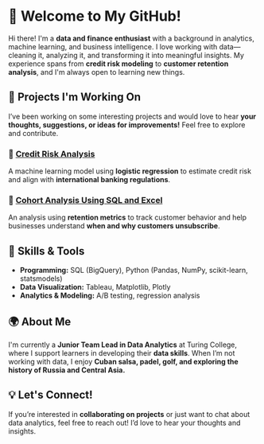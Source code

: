 # 👋 Welcome to My GitHub!

Hi there! I'm a **data and finance enthusiast** with a background in analytics, machine learning, and business intelligence. I love working with data—cleaning it, analyzing it, and transforming it into meaningful insights. My experience spans from **credit risk modeling** to **customer retention analysis**, and I'm always open to learning new things.

## 📌 Projects I'm Working On
I’ve been working on some interesting projects and would love to hear **your thoughts, suggestions, or ideas for improvements!** Feel free to explore and contribute.

### 🔹 [Credit Risk Analysis](https://github.com/jamesdavies010/Credit_Risk_Analysis_HMEQ)
A machine learning model using **logistic regression** to estimate credit risk and align with **international banking regulations**.

### 🔹 [Cohort Analysis Using SQL and Excel](https://github.com/jamesdavies010/Cohort_Analysis_Using_SQL_and_Excel)
An analysis using **retention metrics** to track customer behavior and help businesses understand **when and why customers unsubscribe**.

## 🚀 Skills & Tools
- **Programming:** SQL (BigQuery), Python (Pandas, NumPy, scikit-learn, statsmodels)
- **Data Visualization:** Tableau, Matplotlib, Plotly
- **Analytics & Modeling:** A/B testing, regression analysis

## 🌍 About Me
I'm currently a **Junior Team Lead in Data Analytics** at Turing College, where I support learners in developing their **data skills**. When I’m not working with data, I enjoy **Cuban salsa, padel, golf, and exploring the history of Russia and Central Asia.**

## 💡 Let's Connect!
If you’re interested in **collaborating on projects** or just want to chat about data analytics, feel free to reach out! I’d love to hear your thoughts and insights.
